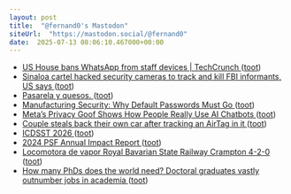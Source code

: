 ```yaml
---
layout: post
title:  "@fernand0's Mastodon"
siteUrl:  "https://mastodon.social/@fernand0"
date:  2025-07-13 08:06:10.467000+00:00
---
```

*  [US House bans WhatsApp from staff devices \| TechCrunch ](https://techcrunch.com/2025/06/24/us-bans-whatsapp-from-house-of-representatives-staff-devices) ([toot](https://mastodon.social/@fernand0/114844891247998438))
*  [Sinaloa cartel hacked security cameras to track and kill FBI informants, US says ](https://www.theguardian.com/world/2025/jun/27/sinaloa-cartel-fbi-hacker) ([toot](https://mastodon.social/@fernand0/114843246041017042))
*  [Pasarela y quesos. ](https://avecesunafoto.wordpress.com/2025/07/12/pasarela-y-quesos) ([toot](https://mastodon.social/@fernand0/114841442560328618))
*  [Manufacturing Security: Why Default Passwords Must Go ](https://thehackernews.com/2025/07/manufacturing-security-why-default.htm) ([toot](https://mastodon.social/@fernand0/114841440504553354))
*  [Meta’s Privacy Goof Shows How People Really Use AI Chatbots ](https://nymag.com/intelligencer/article/metas-privacy-goof-shows-how-people-really-use-ai-chatbots.htm) ([toot](https://mastodon.social/@fernand0/114841143896067041))
*  [Couple steals back their own car after tracking an AirTag in it ](https://appleinsider.com/articles/25/06/13/couple-steals-back-their-own-car-after-tracking-an-airtag-in-i) ([toot](https://mastodon.social/@fernand0/114840916359456510))
*  [ICDSST  2026 ](https://icdsst2026.wordpress.com) ([toot](https://mastodon.social/@fernand0/114840693775290779))
*  [2024 PSF Annual Impact Report ](https://www.python.org/psf/annual-report/2024) ([toot](https://mastodon.social/@fernand0/114840061120925918))
*  [Locomotora de vapor Royal Bavarian State Railway Crampton 4-2-0 ](https://www.flickr.com/photos/fernand0/54636829850) ([toot](https://mastodon.social/@fernand0/114840054941687912))
*  [How many PhDs does the world need? Doctoral graduates vastly outnumber jobs in academia ](https://www.nature.com/articles/d41586-025-01855-) ([toot](https://mastodon.social/@fernand0/114839704615809201))
